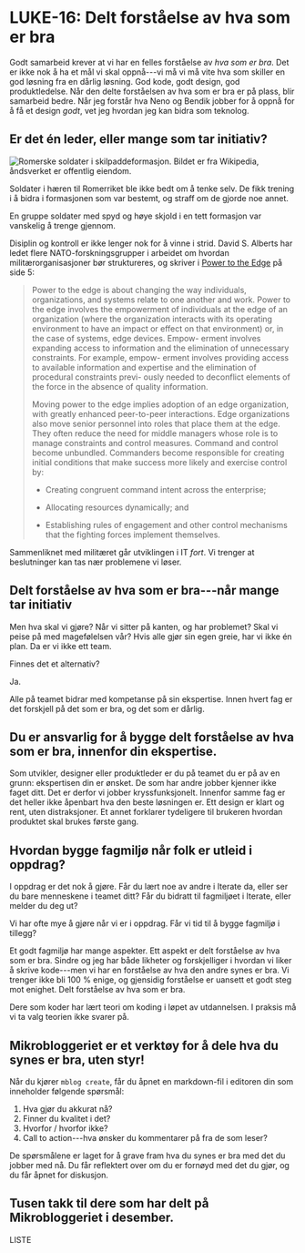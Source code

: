 # LUKE-16: Delt forståelse av hva som er bra

Godt samarbeid krever at vi har en felles forståelse av _hva som er bra_.
Det er ikke nok å ha et mål vi skal oppnå---vi må vi må vite hva som skiller en god løsning fra en dårlig løsning.
God kode, godt design, god produktledelse.
Når den delte forståelsen av hva som er bra er på plass, blir samarbeid bedre.
Når jeg forstår hva Neno og Bendik jobber for å oppnå for å få et design _godt_, vet jeg hvordan jeg kan bidra som teknolog.

## Er det én leder, eller mange som tar initiativ?

![Romerske soldater i skilpaddeformasjon. Bildet er [fra Wikipedia][skilpaddeformasjon-wikipedia], åndsverket er offentlig eiendom.](https://i.imgur.com/DU6R6B8.jpeg "title")

[skilpaddeformasjon-wikipedia]: https://commons.wikimedia.org/wiki/File:Colonne_trajane_1-57_(cropped).jpg

Soldater i hæren til Romerriket ble ikke bedt om å tenke selv.
De fikk trening i å bidra i formasjonen som var bestemt, og straff om de gjorde noe annet.

En gruppe soldater med spyd og høye skjold i en tett formasjon var vanskelig å trenge gjennom.

Disiplin og kontroll er ikke lenger nok for å vinne i strid. David S. Alberts
har ledet flere NATO-forskningsgrupper i arbeidet om hvordan
militærorganisasjoner bør struktureres, og skriver i [Power to the Edge]
på side 5:

> Power to the edge is about changing the way individuals, organizations, and
> systems relate to one another and work. Power to the edge involves the
> empowerment of individuals at the edge of an organization (where the
> organization interacts with its operating environment to have an impact or
> effect on that environment) or, in the case of systems, edge devices. Empow-
> erment involves expanding access to information and the elimination of
> unnecessary constraints. For example, empow- erment involves providing access
> to available information and expertise and the elimination of procedural
> constraints previ- ously needed to deconflict elements of the force in the
> absence of quality information.
>
> Moving power to the edge implies adoption of an edge organization, with
> greatly enhanced peer-to-peer interactions. Edge organizations also move
> senior personnel into roles that place them at the edge. They often reduce the
> need for middle managers whose role is to manage constraints and control
> measures. Command and control become unbundled. Commanders become responsible
> for creating initial conditions that make success more likely and exercise
> control by:
>
> - Creating congruent command intent across the enterprise;
>
> - Allocating resources dynamically; and
>
> - Establishing rules of engagement and other control mechanisms that the
>   fighting forces implement themselves.

[Power to the Edge]: http://www.dodccrp.org/files/Alberts_Power.pdf

Sammenliknet med militæret går utviklingen i IT _fort_.
Vi trenger at beslutninger kan tas nær problemene vi løser.

## Delt forståelse av hva som er bra---når mange tar initiativ

Men hva skal vi gjøre?
Når vi sitter på kanten, og har problemet?
Skal vi peise på med magefølelsen vår?
Hvis alle gjør sin egen greie, har vi ikke én plan.
Da er vi ikke ett team.

Finnes det et alternativ?

Ja.

Alle på teamet bidrar med kompetanse på sin ekspertise.
Innen hvert fag er det forskjell på det som er bra, og det som er dårlig.

## Du er ansvarlig for å bygge delt forståelse av hva som er bra, innenfor din ekspertise.

Som utvikler, designer eller produktleder er du på teamet du er på av en grunn: ekspertisen din er ønsket.
De som har andre jobber kjenner ikke faget ditt.
Det er derfor vi jobber kryssfunksjonelt.
Innenfor samme fag er det heller ikke åpenbart hva den beste løsningen er.
Ett design er klart og rent, uten distraksjoner.
Et annet forklarer tydeligere til brukeren hvordan produktet skal brukes første gang.

## Hvordan bygge fagmiljø når folk er utleid i oppdrag?

I oppdrag er det nok å gjøre.
Får du lært noe av andre i Iterate da, eller ser du bare menneskene i teamet ditt?
Får du bidratt til fagmiljøet i Iterate, eller melder du deg ut?

Vi har ofte mye å gjøre når vi er i oppdrag.
Får vi tid til å bygge fagmiljø i tillegg?

Et godt fagmiljø har mange aspekter.
Ett aspekt er delt forståelse av hva som er bra.
Sindre og jeg har både likheter og forskjelliger i hvordan vi liker å skrive kode---men vi har en forståelse av hva den andre synes er bra.
Vi trenger ikke bli 100 % enige, og gjensidig forståelse er uansett et godt steg mot enighet.
Delt forståelse av hva som er bra.

Dere som koder har lært teori om koding i løpet av utdannelsen.
I praksis må vi ta valg teorien ikke svarer på.

## Mikrobloggeriet er et verktøy for å dele hva du synes er bra, uten styr!

Når du kjører `mblog create`, får du åpnet en markdown-fil i editoren din som inneholder følgende spørsmål:

1. Hva gjør du akkurat nå?
2. Finner du kvalitet i det?
3. Hvorfor / hvorfor ikke?
4. Call to action---hva ønsker du kommentarer på fra de som leser?

De spørsmålene er laget for å grave fram hva du synes er bra med det du jobber med nå.
Du får reflektert over om du er fornøyd med det du gjør, og du får åpnet for diskusjon.

## Tusen takk til dere som har delt på Mikrobloggeriet i desember.

LISTE

